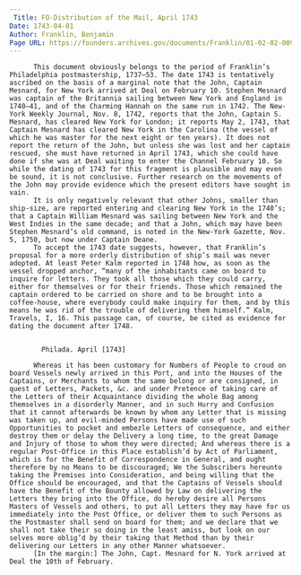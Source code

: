 ```yaml
---
 Title: FO-Distribution of the Mail, April 1743
Date: 1743-04-01
Author: Franklin, Benjamin
Page URL: https://founders.archives.gov/documents/Franklin/01-02-02-0091
---
```


          This document obviously belongs to the period of Franklin’s Philadelphia postmastership, 1737–53. The date 1743 is tentatively ascribed on the basis of a marginal note that the John, Captain Mesnard, for New York arrived at Deal on February 10. Stephen Mesnard was captain of the Britannia sailing between New York and England in 1740–41, and of the Charming Hannah on the same run in 1742. The New-York Weekly Journal, Nov. 8, 1742, reports that the John, Captain S. Mesnard, has cleared New York for London; it reports May 2, 1743, that Captain Mesnard has cleared New York in the Carolina (the vessel of which he was master for the next eight or ten years). It does not report the return of the John, but unless she was lost and her captain rescued, she must have returned in April 1743, which she could have done if she was at Deal waiting to enter the Channel February 10. So while the dating of 1743 for this fragment is plausible and may even be sound, it is not conclusive. Further research on the movements of the John may provide evidence which the present editors have sought in vain.
          It is only negatively relevant that other Johns, smaller than ship-size, are reported entering and clearing New York in the 1740’s; that a Captain William Mesnard was sailing between New York and the West Indies in the same decade; and that a John, which may have been Stephen Mesnard’s old command, is noted in the New-York Gazette, Nov. 5, 1750, but now under Captain Deane.
          To accept the 1743 date suggests, however, that Franklin’s proposal for a more orderly distribution of ship’s mail was never adopted. At least Peter Kalm reported in 1748 how, as soon as the vessel dropped anchor, “many of the inhabitants came on board to inquire for letters. They took all those which they could carry, either for themselves or for their friends. Those which remained the captain ordered to be carried on shore and to be brought into a coffee-house, where everybody could make inquiry for them, and by this means he was rid of the trouble of delivering them himself.” Kalm, Travels, I, 16. This passage can, of course, be cited as evidence for dating the document after 1748.
         
          
            Philada. April [1743]
          
          Whereas it has been customary for Numbers of People to croud on board Vessels newly arrived in this Port, and into the Houses of the Captains, or Merchants to whom the same belong or are consigned, in quest of Letters, Packets, &c. and under Pretence of taking care of the Letters of their Acquaintance dividing the whole Bag among themselves in a disorderly Manner, and in such Hurry and Confusion that it cannot afterwards be known by whom any Letter that is missing was taken up, and evil-minded Persons have made use of such Opportunities to pocket and embezle Letters of consequence, and either destroy them or delay the Delivery a long time, to the great Damage and Injury of those to whom they were directed; And whereas there is a regular Post-Office in this Place establish’d by Act of Parliament, which is for the Benefit of Correspondence in General, and ought therefore by no Means to be discouraged; We the Subscribers hereunto taking the Premises into Consideration, and being willing that the Office should be encouraged, and that the Captains of Vessels should have the Benefit of the Bounty allowed by Law on delivering the Letters they bring into the Office, do hereby desire all Persons Masters of Vessels and others, to put all Letters they may have for us immediately into the Post Office, or deliver them to such Persons as the Postmaster shall send on board for them; and we declare that we shall not take their so doing in the least amiss, but look on our selves more oblig’d by their taking that Method than by their delivering our Letters in any other Manner whatsoever.
          [In the margin:] The John, Capt. Mesnard for N. York arrived at Deal the 10th of February.
        
